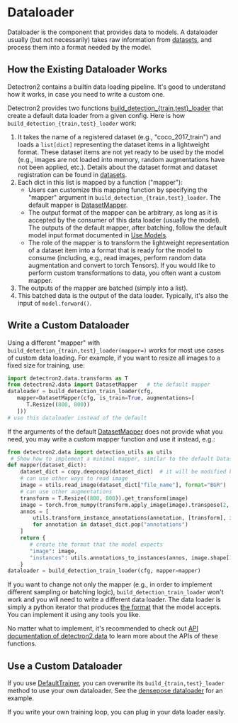 
# Dataloader

Dataloader is the component that provides data to models.
A dataloader usually (but not necessarily) takes raw information from [datasets](./datasets.md),
and process them into a format needed by the model.

## How the Existing Dataloader Works

Detectron2 contains a builtin data loading pipeline.
It's good to understand how it works, in case you need to write a custom one.

Detectron2 provides two functions
[build_detection_{train,test}_loader](../modules/data.html#detectron2.data.build_detection_train_loader)
that create a default data loader from a given config.
Here is how `build_detection_{train,test}_loader` work:

1. It takes the name of a registered dataset (e.g., "coco_2017_train") and loads a `list[dict]` representing the dataset items
   in a lightweight format. These dataset items are not yet ready to be used by the model (e.g., images are
   not loaded into memory, random augmentations have not been applied, etc.).
   Details about the dataset format and dataset registration can be found in
   [datasets](./datasets.md).
2. Each dict in this list is mapped by a function ("mapper"):
   * Users can customize this mapping function by specifying the "mapper" argument in
        `build_detection_{train,test}_loader`. The default mapper is [DatasetMapper](../modules/data.html#detectron2.data.DatasetMapper).
   * The output format of the mapper can be arbitrary, as long as it is accepted by the consumer of this data loader (usually the model).
     The outputs of the default mapper, after batching, follow the default model input format documented in
     [Use Models](./models.html#model-input-format).
   * The role of the mapper is to transform the lightweight representation of a dataset item into a format
     that is ready for the model to consume (including, e.g., read images, perform random data augmentation and convert to torch Tensors).
     If you would like to perform custom transformations to data, you often want a custom mapper.
3. The outputs of the mapper are batched (simply into a list).
4. This batched data is the output of the data loader. Typically, it's also the input of
   `model.forward()`.


## Write a Custom Dataloader

Using a different "mapper" with `build_detection_{train,test}_loader(mapper=)` works for most use cases
of custom data loading.
For example, if you want to resize all images to a fixed size for training, use:

```python
import detectron2.data.transforms as T
from detectron2.data import DatasetMapper   # the default mapper
dataloader = build_detection_train_loader(cfg,
   mapper=DatasetMapper(cfg, is_train=True, augmentations=[
      T.Resize((800, 800))
   ]))
# use this dataloader instead of the default
```
If the arguments of the default [DatasetMapper](../modules/data.html#detectron2.data.DatasetMapper)
does not provide what you need, you may write a custom mapper function and use it instead, e.g.:

```python
from detectron2.data import detection_utils as utils
 # Show how to implement a minimal mapper, similar to the default DatasetMapper
def mapper(dataset_dict):
    dataset_dict = copy.deepcopy(dataset_dict)  # it will be modified by code below
    # can use other ways to read image
    image = utils.read_image(dataset_dict["file_name"], format="BGR")
    # can use other augmentations
    transform = T.Resize((800, 800)).get_transform(image)
    image = torch.from_numpy(transform.apply_image(image).transpose(2, 0, 1))
    annos = [
        utils.transform_instance_annotations(annotation, [transform], image.shape[1:])
        for annotation in dataset_dict.pop("annotations")
    ]
    return {
       # create the format that the model expects
       "image": image,
       "instances": utils.annotations_to_instances(annos, image.shape[1:])
    }
dataloader = build_detection_train_loader(cfg, mapper=mapper)
```

If you want to change not only the mapper (e.g., in order to implement different sampling or batching logic),
`build_detection_train_loader` won't work and you will need to write a different data loader.
The data loader is simply a
python iterator that produces [the format](./models.md) that the model accepts.
You can implement it using any tools you like.

No matter what to implement, it's recommended to
check out [API documentation of detectron2.data](../modules/data) to learn more about the APIs of
these functions.

## Use a Custom Dataloader

If you use [DefaultTrainer](../modules/engine.html#detectron2.engine.defaults.DefaultTrainer),
you can overwrite its `build_{train,test}_loader` method to use your own dataloader.
See the [densepose dataloader](../../projects/DensePose/train_net.py)
for an example.

If you write your own training loop, you can plug in your data loader easily.
